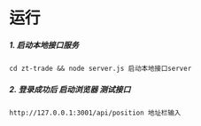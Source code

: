 # 运行

##### 1. 启动本地接口服务

```
cd zt-trade && node server.js 启动本地接口server
```

##### 2. 登录成功后 启动浏览器 测试接口

```
http://127.0.0.1:3001/api/position 地址栏输入
```

